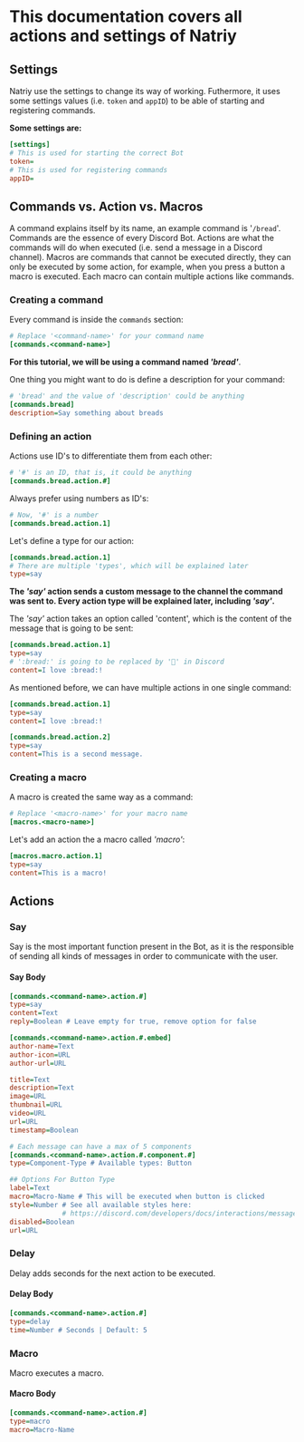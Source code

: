 # This documentation covers all actions and settings of Natriy

## Settings

Natriy use the settings to change its way of working. Futhermore, it uses some settings values (i.e. `token` and `appID`) to be able of starting and registering commands.

**Some settings are:**

```ini
[settings]
# This is used for starting the correct Bot
token=
# This is used for registering commands
appID=
```

## Commands vs. Action vs. Macros

A command explains itself by its name, an example command is '`/bread`'. Commands are the essence of every Discord Bot. Actions are what the commands will do when executed (i.e. send a message in a Discord channel). Macros are commands that cannot be executed directly, they can only be executed by some action, for example, when you press a button a macro is executed. Each macro can contain multiple actions like commands.

### Creating a command

Every command is inside the `commands` section:

```ini
# Replace '<command-name>' for your command name
[commands.<command-name>]
```

**For this tutorial, we will be using a command named *'bread'***.

One thing you might want to do is define a description for your command:

```ini
# 'bread' and the value of 'description' could be anything
[commands.bread]
description=Say something about breads
```

### Defining an action

Actions use ID's to differentiate them from each other:

```ini
# '#' is an ID, that is, it could be anything
[commands.bread.action.#]
```

Always prefer using numbers as ID's:

```ini
# Now, '#' is a number
[commands.bread.action.1]
```

Let's define a type for our action:

```ini
[commands.bread.action.1]
# There are multiple 'types', which will be explained later
type=say
```

**The *'say'* action sends a custom message to the channel the command was sent to. Every action type will be explained later, including *'say'*.**

The *'say'* action takes an option called 'content', which is the content of the message that is going to be sent:

```ini
[commands.bread.action.1]
type=say
# ':bread:' is going to be replaced by '🍞' in Discord
content=I love :bread:!
```

As mentioned before, we can have multiple actions in one single command:

```ini
[commands.bread.action.1]
type=say
content=I love :bread:!

[commands.bread.action.2]
type=say
content=This is a second message.
```

### Creating a macro

A macro is created the same way as a command:

```ini
# Replace '<macro-name>' for your macro name
[macros.<macro-name>]
```

Let's add an action the a macro called *'macro'*:

```ini
[macros.macro.action.1]
type=say
content=This is a macro!
```

## Actions

### Say

Say is the most important function present in the Bot, as it is the responsible of sending all kinds of messages in order to communicate with the user.

#### Say Body

```ini
[commands.<command-name>.action.#]
type=say
content=Text
reply=Boolean # Leave empty for true, remove option for false

[commands.<command-name>.action.#.embed]
author-name=Text
author-icon=URL
author-url=URL

title=Text
description=Text
image=URL
thumbnail=URL
video=URL
url=URL
timestamp=Boolean

# Each message can have a max of 5 components
[commands.<command-name>.action.#.component.#]
type=Component-Type # Available types: Button

## Options For Button Type
label=Text
macro=Macro-Name # This will be executed when button is clicked
style=Number # See all available styles here:
             # https://discord.com/developers/docs/interactions/message-components#button-object-button-styles
disabled=Boolean
url=URL
```

### Delay

Delay adds seconds for the next action to be executed.

#### Delay Body

```ini
[commands.<command-name>.action.#]
type=delay
time=Number # Seconds | Default: 5
```

### Macro

Macro executes a macro.

#### Macro Body

```ini
[commands.<command-name>.action.#]
type=macro
macro=Macro-Name
```
